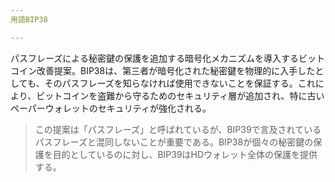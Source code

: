 ```yaml
---
用語BIP38

---
```

パスフレーズによる秘密鍵の保護を追加する暗号化メカニズムを導入するビットコイン改善提案。BIP38は、第三者が暗号化された秘密鍵を物理的に入手したとしても、そのパスフレーズを知らなければ使用できないことを保証する。これにより、ビットコインを盗難から守るためのセキュリティ層が追加され、特に古いペーパーウォレットのセキュリティが強化される。

> この提案は「パスフレーズ」と呼ばれているが、BIP39で言及されているパスフレーズと混同しないことが重要である。BIP38が個々の秘密鍵の保護を目的としているのに対し、BIP39はHDウォレット全体の保護を提供する。